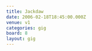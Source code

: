 ```yaml
---
title: Jackdaw
date: 2006-02-18T18:45:00.000Z
venue: v1
categories: gig
board: 8
layout: gig
---
```

